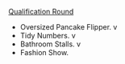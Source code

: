 [Qualification Round](https://code.google.com/codejam/contest/3264486/dashboard)
- Oversized Pancake Flipper. v
- Tidy Numbers. v
- Bathroom Stalls. v
- Fashion Show.
